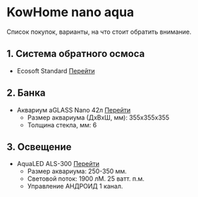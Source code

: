 # KowHome nano aqua
Список покупок, варианты, на что стоит обратить внимание.

## 1. Система обратного осмоса
 - Ecosoft Standard [Перейти](https://uavoda.com/sistema-obratnogo-osmosa-ecosoft-standard/ "Фильтр обратного осмоса Ecosoft Standard")


## 2. Банка
- Аквариум aGLASS Nano 42л [Перейти](https://ua.bycollar.com/ru/aquariums/akvarium-aglass-nano-42l.html "Аквариум aGLASS Nano 42л из сверхпрозрачного стекла")
  - Размер аквариума (ДхВхШ, мм): 355x355x355
  - Толщина стекла, мм: 6


## 3. Освещение
- AquaLED ALS-300 [Перейти](https://www.aqualed.com.ua/ "Светильники серии ALS")
  - Размер аквариума: 250-350 мм.
  - Световой поток: 1900 лМ. 25 ватт. п.м.
  - Управление АНДРОИД 1 канал.
